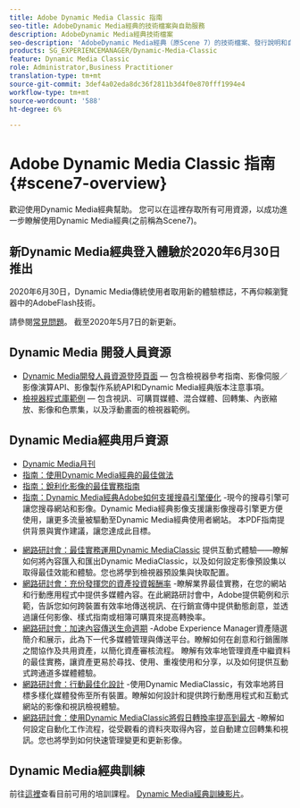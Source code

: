 ```yaml
---
title: Adobe Dynamic Media Classic 指南
seo-title: AdobeDynamic Media經典的技術檔案與自助服務
description: AdobeDynamic Media經典技術檔案
seo-description: 'AdobeDynamic Media經典（原Scene 7）的技術檔案、發行說明和自助資料 '
products: SG_EXPERIENCEMANAGER/Dynamic-Media-Classic
feature: Dynamic Media Classic
role: Administrator,Business Practitioner
translation-type: tm+mt
source-git-commit: 3def4a02eda8dc36f2811b3d4f0e870fff1994e4
workflow-type: tm+mt
source-wordcount: '588'
ht-degree: 6%

---
```



# Adobe Dynamic Media Classic 指南 {#scene7-overview}

歡迎使用Dynamic Media經典幫助。 您可以在這裡存取所有可用資源，以成功進一步瞭解使用Dynamic Media經典(之前稱為Scene7)。

## 新Dynamic Media經典登入體驗於2020年6月30日推出

2020年6月30日，Dynamic Media傳統使用者取用新的體驗標誌，不再仰賴瀏覽器中的AdobeFlash技術。

請參閱[常見問題](new-ui-2020.md)。 截至2020年5月7日的新更新。

## Dynamic Media 開發人員資源

* [Dynamic Media開發人員資源登陸頁面](https://experienceleague.adobe.com/docs/dynamic-media-developer-resources/landing/home.html) — 包含檢視器參考指南、影像伺服／影像演算API、影像製作系統API和Dynamic Media經典版本注意事項。
* [檢視器程式庫範例](https://landing.adobe.com/tw/na/dynamic-media/ctir-2755/live-demos.html) — 包含視訊、可購買媒體、混合媒體、回轉集、內嵌縮放、影像和色票集，以及浮動畫面的檢視器範例。

## Dynamic Media經典用戶資源

* [Dynamic Media月刊](dynamic-media-newsletter.md)
* [指南：使用Dynamic Media經典的最佳做法](https://www.adobe.com/content/dam/www/us/en/marketing/experience-manager-assets/dynamic-media/adobe-dynamic-media-classic-best-practices-guide.pdf)
* [指南：銳利化影像的最佳實務指南](/help/assets/s7_sharpening_images.pdf)
* [指南：Dynamic Media經典Adobe如何支援搜尋引擎優化](/help/assets/s7_seo.pdf) -現今的搜尋引擎可讓您搜尋網站和影像。Dynamic Media經典影像支援讓影像搜尋引擎更方便使用，讓更多流量被驅動至Dynamic Media經典使用者網站。 本PDF指南提供背景與實作建議，讓您達成此目標。
<!-- * [Webinar: Best Practices for Responsive Design](http://offers.adobe.com/en/na/marketing/landings/_40458_responsive_design_live_on_demand_webinar.html) - Learn practical tips on how to improve your mobile strategy. See real-world examples of responsive design in action. Create one master asset that works across multiple devices and increase mobile performance by dynamically changing the resolution of images or the orientation of images for portrait or landscape displays. Learn how to also dynamically crop, scale, or resize images. -->
* [網路研討會：最佳實務運用Dynamic MediaClassic](http://seminars.adobeconnect.com/p7wb8ej3u6d/) 提供互動式體驗——瞭解如何將內容匯入和匯出Dynamic MediaClassic，以及如何設定影像預設集以取得最佳效能和體驗。您也將學到檢視器預設集與快取配置。
* [網路研討會：充份發揮您的資產投資報酬率](https://adobecustomersuccess.adobeconnect.com/p5ar3hfrrec/?launcher=false&amp;fcsContent=true&amp;pbMode=normal&amp;proto=true) -瞭解業界最佳實務，在您的網站和行動應用程式中提供多媒體內容。在此網路研討會中，Adobe提供範例和示範，告訴您如何跨裝置有效率地傳送視訊、在行銷宣傳中提供動態創意，並透過讓任何影像、樣式指南或相簿可購買來提高轉換率。
* [網路研討會：加速內容傳送生命週期](https://adobecustomersuccess.adobeconnect.com/p88ducm9pqv/) -Adobe Experience Manager資產隨選簡介和展示，此為下一代多媒體管理與傳送平台。瞭解如何在創意和行銷團隊之間協作及共用資產，以簡化資產審核流程。 瞭解有效率地管理資產中繼資料的最佳實務，讓資產更易於尋找、使用、重複使用和分享，以及如何提供互動式跨通道多媒體體驗。
* [網路研討會：行動最佳化設計](https://adobecustomersuccess.adobeconnect.com/p6oqd3wydif/?launcher=false&amp;fcsContent=true&amp;pbMode=normal&amp;proto=true) -使用Dynamic MediaClassic，有效率地將目標多樣化媒體發佈至所有裝置。瞭解如何設計和提供跨行動應用程式和互動式網站的影像和視訊檢視體驗。
* [網路研討會：使用Dynamic MediaClassic將假日轉換率提高到最大](https://adobecustomersuccess.adobeconnect.com/p32n1yr85c9/?proto=true) -瞭解如何設定自動化工作流程，從受觀看的資料夾取得內容，並自動建立回轉集和視訊。您也將學到如何快速管理變更和更新影像。

## Dynamic Media經典訓練

前往[這裡](https://learning.adobe.com/catalog.html#product=adobe-scene7)查看目前可用的培訓課程。
[Dynamic Media經典訓練影片](/help/training-videos.md)。
